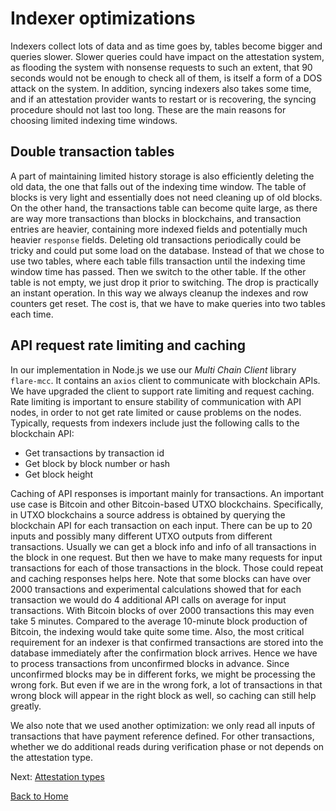 # Indexer optimizations

Indexers collect lots of data and as time goes by, tables become bigger and queries slower. Slower queries could have impact on the attestation system, as flooding the system with nonsense requests to such an extent, that 90 seconds would not be enough to check all of them, is itself a form of a DOS attack on the system. In addition, syncing indexers also takes some time, and if an attestation provider wants to restart or is recovering, the syncing procedure should not last too long. These are the main reasons for choosing limited indexing time windows.

## Double transaction tables

A part of maintaining limited history storage is also efficiently deleting the old data, the one that falls out of the indexing time window.
The table of blocks is very light and essentially does not need cleaning up of old blocks. On the other hand, the transactions table can become quite large, as there are way more transactions than blocks in blockchains, and transaction entries are heavier, containing more indexed fields and potentially much heavier `response` fields. Deleting old transactions periodically could be tricky and could put some load on the database. Instead of that we chose to use two tables, where each table fills transaction until the indexing time window time has passed. Then we switch to the other table. If the other table is not empty, we just drop it prior to switching. The drop is practically an instant operation. In this way we always cleanup the indexes and row counters get reset. The cost is, that we have to make queries into two tables each time.

## API request rate limiting and caching

In our implementation in Node.js we use our _Multi Chain Client_ library `flare-mcc`. It contains an `axios` client to communicate with blockchain APIs. We have upgraded the client to support rate limiting and request caching. Rate limiting is important to ensure stability of communication with API nodes, in order to not get rate limited or cause problems on the nodes. Typically, requests from indexers include just the following calls to the blockchain API:

- Get transactions by transaction id
- Get block by block number or hash
- Get block height

Caching of API responses is important mainly for transactions. An important use case is Bitcoin and other Bitcoin-based UTXO blockchains. Specifically, in UTXO blockchains a source address is obtained by querying the blockchain API for each transaction on each input. There can be up to 20 inputs and possibly many different UTXO outputs from different transactions. Usually we can get a block info and info of all transactions in the block in one request. But then we have to make many requests for input transactions for each of those transactions in the block. Those could repeat and caching responses helps here. Note that some blocks can have over 2000 transactions and experimental calculations showed that for each transaction we would do 4 additional API calls on average for input transactions. With Bitcoin blocks of over 2000 transactions this may even take 5 minutes. Compared to the average 10-minute block production of Bitcoin, the indexing would take quite some time. Also, the most critical requirement for an indexer is that confirmed transactions are stored into the database immediately after the confirmation block arrives. Hence we have to process transactions from unconfirmed blocks in advance. Since unconfirmed blocks may be in different forks, we might be processing the wrong fork. But even if we are in the wrong fork, a lot of transactions in that wrong block will appear in the right block as well, so caching can still help greatly.

We also note that we used another optimization: we only read all inputs of transactions that have payment reference defined. For other transactions, whether we do additional reads during verification phase or not depends on the attestation type.

Next: [Attestation types](../attestation-types/attestation-types.md)

[Back to Home](../README.md)
